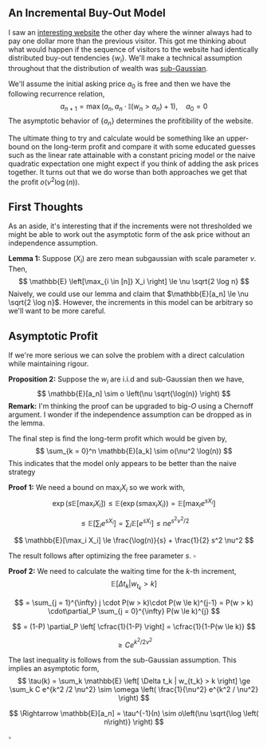 ## An Incremental Buy-Out Model

I saw an [interesting website](https://www.thekingoftheinternet.com/?fbclid=IwAR0lXnCx6GEcSu6ICf4FXp3qoXLwV0z7nNmC_QMftbVhea3LTwg9XMKCOMY) the other day where the winner always had to pay one dollar more than the previous visitor. This got me thinking about what would happen if the sequence of visitors to the website had identically distributed buy-out tendencies $\lbrace w_i \rbrace$. We'll make a technical assumption throughout that the distribution of wealth was [sub-Gaussian](https://en.wikipedia.org/wiki/Sub-Gaussian_distribution).

We'll assume the initial asking price $a_0$ is free and then we have the following recurrence relation,
$$
a_{n+1} = \max (a_n , a_n \cdot \mathbb{I}(w_n > a_n)+1), \quad a_0 = 0
$$
The asymptotic behavior of $\lbrace a_n \rbrace$ determines the profitibility of the website. 

The ultimate thing to try and calculate would be something like an upper-bound on the long-term profit and compare it with some educated guesses such as the linear rate attainable with a constant pricing model or the naive quadratic expectation one might expect if you think of adding the ask prices together. It turns out that we do worse than both approaches we get that the profit $o(\nu^2 \log(n))$.

## First Thoughts

As an aside, it's interesting that if the increments were not thresholded we might be able to work out the asymptotic form of the ask price without an independence assumption.

**Lemma 1:** Suppose $(X_i)$ are zero mean subgaussian with scale parameter $\nu$. Then,
$$
\mathbb{E} \left[\max_{i \in [n]} X_i \right] \le \nu \sqrt{2 \log n}
$$
Naively, we could use our lemma and claim that $\mathbb{E}[a_n] \le \nu \sqrt{2 \log n}$. However, the increments in this model can be arbitrary so we'll want to be more careful.

## Asymptotic Profit

If we're more serious we can solve the problem with a direct calculation while maintaining rigour.

**Proposition 2:** Suppose the $w_i$ are i.i.d and sub-Gaussian then we have,
$$
\mathbb{E}[a_n] \sim o \left(\nu \sqrt{\log(n)} \right)
$$
**Remark:** I'm thinking the proof can be upgraded to big-$O$ using a Chernoff argument. I wonder if the independence assumption can be dropped as in the lemma.

The final step is find the long-term profit which would be given by, 
$$
\sum_{k = 0}^n \mathbb{E}[a_k] \sim o(\nu^2 \log(n))
$$
This indicates that the model only appears to be better than the naive strategy 

**Proof 1:** We need a bound on $\max_i X_i$ so we work with,
$$
\exp(s \mathbb{E}[\max_i X_i]) \le \mathbb{E}(\exp(s \max_i X_i)) = \mathbb{E}[\max_i e^{s X_i}]
$$

$$
\le \mathbb{E}\left[\sum_i e^{s X_i} \right] = \sum_i \mathbb{E}[e^{s X_i}] \le n e^{s^2 \nu^2 / 2}
$$

$$
\mathbb{E}[\max_i X_i] \le \frac{\log(n)}{s} + \frac{1}{2} s^2 \nu^2
$$

The result follows after optimizing the free parameter $s$. $\square$

**Proof 2:** We need to calculate the waiting time for the $k$-th increment,
$$
\mathbb{E} \left[ \Delta t_k |  w_{t_k} > k \right]
$$

$$
= \sum_{j = 1}^{\infty} j \cdot P(w > k)\cdot P(w \le k)^{j-1} = P(w > k) \cdot\partial_P \sum_{j = 0}^{\infty} P(w \le k)^{j}
$$

$$
= (1-P) \partial_P \left[ \cfrac{1}{1-P} \right] = \cfrac{1}{1-P(w \le k)}
$$

$$
\ge Ce^{k^2 / 2\nu^2}
$$

The last inequality is follows from the sub-Gaussian assumption. This implies an asymptotic form,
$$
\tau(k) = \sum_k \mathbb{E} \left[ \Delta t_k |  w_{t_k} > k \right] \ge \sum_k C e^{k^2 /2 \nu^2} \sim \omega \left( \frac{1}{\nu^2} e^{k^2 / \nu^2} \right) 
$$

$$
\Rightarrow \mathbb{E}[a_n] = \tau^{-1}(n) \sim o\left(\nu \sqrt{\log \left( n\right)} \right)
$$

$\square$

